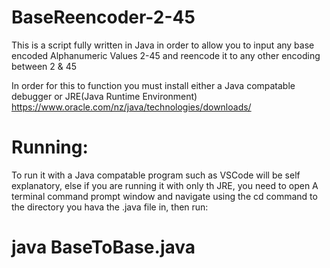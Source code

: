 # BaseReencoder-2-45
This is a script fully written in Java in order to allow you to input any base encoded Alphanumeric Values 2-45 and reencode it to any other encoding between 2 &amp; 45

In order for this to function you must install either a Java compatable debugger or JRE(Java Runtime Environment) https://www.oracle.com/nz/java/technologies/downloads/

# Running:
To run it with a Java compatable program such as VSCode will be self explanatory, else if you are running it with only th JRE, you need to open A terminal command prompt window and navigate using the cd command to the directory you hava the .java file in, then run:
# java BaseToBase.java
